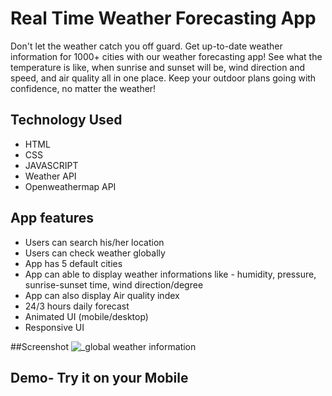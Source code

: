 
# Real Time Weather Forecasting App

Don't let the weather catch you off guard. Get up-to-date weather information for 1000+ cities with our weather forecasting app! See what the temperature is like, when sunrise and sunset will be, wind direction and speed, and air quality all in one place. Keep your outdoor plans going with confidence, no matter the weather!
## Technology Used

- HTML
- CSS
- JAVASCRIPT
- Weather API
- Openweathermap API

## App features

- Users can search his/her location 
- Users can check weather globally
- App has 5 default cities
- App can able to display weather informations like - humidity, pressure, sunrise-sunset time, wind direction/degree
- App can also display Air quality index
- 24/3 hours daily forecast
- Animated UI (mobile/desktop)
- Responsive UI

##Screenshot
![_global weather information](https://user-images.githubusercontent.com/82079150/213446582-1a9e5ce7-bf0e-448a-9242-1936b63a882b.png)

## Demo- Try it on your Mobile
